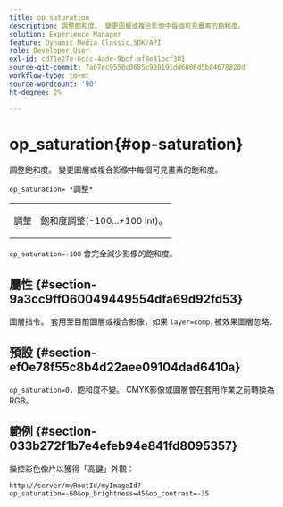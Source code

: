 ```yaml
---
title: op_saturation
description: 調整飽和度。 變更圖層或複合影像中每個可見畫素的飽和度。
solution: Experience Manager
feature: Dynamic Media Classic,SDK/API
role: Developer,User
exl-id: cd71e27e-6ccc-4ade-9bcf-af8e41bcf381
source-git-commit: 7a07ec9550c0685c908191dd6806d5b84678820d
workflow-type: tm+mt
source-wordcount: '90'
ht-degree: 2%

---
```


# op_saturation{#op-saturation}

調整飽和度。 變更圖層或複合影像中每個可見畫素的飽和度。

`op_saturation= *`調整`*`

<table id="simpletable_5F118A28FE674B06A16F6F19C56B4594"> 
 <tr class="strow"> 
  <td class="stentry"> <p><span class="varname"> 調整</span> </p> </td> 
  <td class="stentry"> <p>飽和度調整(-100...+100 int)。 </p></td> 
 </tr> 
</table>

`op_saturation=-100` 會完全減少影像的飽和度。

## 屬性 {#section-9a3cc9ff060049449554dfa69d92fd53}

圖層指令。 套用至目前圖層或複合影像，如果 `layer=comp`. 被效果圖層忽略。

## 預設 {#section-ef0e78f55c8b4d22aee09104dad6410a}

`op_saturation=0`，飽和度不變。 CMYK影像或圖層會在套用作業之前轉換為RGB。

## 範例 {#section-033b272f1b7e4efeb94e841fd8095357}

操控彩色像片以獲得「高鍵」外觀：

`http://server/myRootId/myImageId?op_saturation=-60&op_brightness=45&op_contrast=-35`
